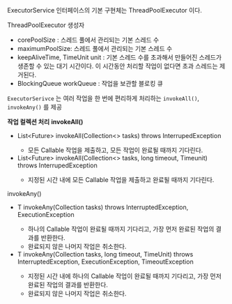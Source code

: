 ExecutorService 인터페이스의 기본 구현체는 ThreadPoolExecutor 이다.

ThreadPoolExecutor 생성자

- corePoolSize : 스레드 풀에서 관리되는 기본 스레드 수
- maximumPoolSize: 스레드 풀에서 관리되는 기본 스레드 수
- keepAliveTime, TimeUnit unit : 기본 스레드 수를 초과해서 만들어진 스레드가 생존할 수 있는 대기 시간이다. 이 시간동안 처리할 작업이 없다면 초과 스레드는 제거된다.
- BlockingQueue workQueue : 작업을 보관할 블로킹 큐


`ExecutorSerivce` 는 여러 작업을 한 번에 편리하게 처리하는 `invokeAll()`, `invokeAny()` 를 제공

**작업 컬렉션 처리**
**invokeAll()**

- <T> List<Future<T>> invokeAll(Collection<> tasks) throws InterrupedException
    - 모든 Callable 작업을 제출하고, 모든 작업이 완료될 때까지 기다린다.
- <T> List<Future<T>> invokeAll(Collection<> tasks, long timeout, Timeunit) throws InterrupedException
    - 지정된 시간 내에 모든 Callable 작업을 제출하고 완료될 때까지 기다린다.

invokeAny()

- <T> T invokeAny(Collection tasks) throws InterruptedException, ExecutionException
    - 하나의 Callable 작업이 완료될 때까지 기다리고, 가장 먼저 완료된 작업의 결과를 반환한다.
    - 완료되지 않은 나머지 작업은 취소한다.
- <T> T invokeAny(Collection tasks, long timeout, TimeUnit) throws InterruptedException, ExecutionException, TimeoutException
    - 지정된 시간 내에 하나의 Callable 작업이 완료될 때까지 기다리고, 가장 먼저 완료된 작업의 결과를 반환한다.
    - 완료되지 않은 나머지 작업은 취소한다.